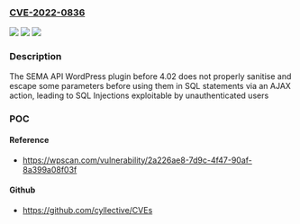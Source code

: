 ### [CVE-2022-0836](https://cve.mitre.org/cgi-bin/cvename.cgi?name=CVE-2022-0836)
![](https://img.shields.io/static/v1?label=Product&message=SEMA%20API&color=blue)
![](https://img.shields.io/static/v1?label=Version&message=4.02%3C%204.02%20&color=brighgreen)
![](https://img.shields.io/static/v1?label=Vulnerability&message=CWE-89%20SQL%20Injection&color=brighgreen)

### Description

The SEMA API WordPress plugin before 4.02 does not properly sanitise and escape some parameters before using them in SQL statements via an AJAX action, leading to SQL Injections exploitable by unauthenticated users

### POC

#### Reference
- https://wpscan.com/vulnerability/2a226ae8-7d9c-4f47-90af-8a399a08f03f

#### Github
- https://github.com/cyllective/CVEs

